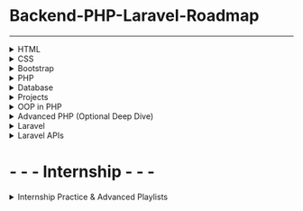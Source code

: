 # Backend-PHP-Laravel-Roadmap
___
<details>
  <summary>HTML</summary>

📹 [HTML Crash Course – Elzero Web School](https://www.youtube.com/watch?v=qfPUMV9J5yw)

</details>

<details>
  <summary>CSS</summary>

📹 [CSS Full Course – Elzero Web School](https://www.youtube.com/playlist?list=PLDoPjvoNmBAzjsz06gkzlSrlev53MGIKe)

</details>

<details>
  <summary>Bootstrap</summary>

📹 [Bootstrap 5 in Arabic](https://www.youtube.com/watch?v=65EFKUpYk2A)

</details>

<details>
  <summary>PHP</summary>

📹 [PHP Full Course - Part 1](https://www.youtube.com/playlist?list=PLe_UJpVeP8qBr0IotQa16V0TCLsf3db71)  
📹 [PHP Full Course - Part 2](https://www.youtube.com/playlist?list=PLe_UJpVeP8qAJSTpDBKZa6CsqpSybJ2d3)  
📖 [PHP Reference - W3Schools](https://www.w3schools.com/php/default.asp)

</details>

<details>
  <summary>Database</summary>

📹 [Databases in Arabic - Elzero](https://www.youtube.com/playlist?list=PLfOk7Ih7aac9OlBgWylPlKX8Qv66zP7Ek)  
📹 [MySQL in Arabic - Elzero](https://www.youtube.com/playlist?list=PLe_UJpVeP8qCHeTPVPc2gQXuQr7AniUbn)

</details>

<details>
  <summary>Projects</summary>

📹 [Mini PHP Projects](https://www.youtube.com/playlist?list=PLSiLeKadTQ7myn8SR-suN69t0iyJ_tZl6)

</details>

<details>
  <summary>OOP in PHP</summary>

📹 [Object-Oriented PHP – Elzero](https://www.youtube.com/playlist?list=PLDoPjvoNmBAxXTPncg0W4lhVS32LO_xtQ)  
📹 [OOP Projects](https://www.youtube.com/playlist?list=PLSiLeKadTQ7kUOzQE_L3O-T_JR4SLZ5Ud)

</details>

<details>
  <summary>Advanced PHP (Optional Deep Dive)</summary>

📹 [Advanced PHP – Playlist 1](https://www.youtube.com/playlist?list=PLrwRNJX9gLs3kkSDgCHFlpgL6qLrlHUBG)  
📹 [Advanced PHP – Playlist 2](https://www.youtube.com/playlist?list=PLcfD4HARQRF9-tnzkH2Msyox612aOrCx4)  
📹 [Advanced PHP – Playlist 3](https://www.youtube.com/playlist?list=PLE8kQVoC67PzGwMMsSk3C8MvfAqcYjusF)

</details>

<details>
  <summary>Laravel</summary>

📹 [Laravel Crash Course](https://www.youtube.com/watch?v=Q4z6U23cTVc)  
📹 [Laravel Series – Arabic](https://www.youtube.com/playlist?list=PLftLUHfDSiZ7pKXkpGCoZATm5rF6msj5A)  
📚 **Paid Courses:**  
 - [Laravel for Beginners (Level 1)](https://www.udemy.com/course/laravel-for-absolute-beginners/?couponCode=ST16MT230625A)  
 - [Laravel for Beginners (Level 2)](https://www.udemy.com/course/laravel-for-absolute-beginners-level2/?couponCode=ST16MT230625A)

</details>

<details>
  <summary>Laravel APIs</summary>

📹 [Laravel APIs - Free Playlist](https://www.youtube.com/playlist?list=PLCm7ZeRfGSP5e07XG-waxCb2kLq7M4J5m)  
📚 **Paid:**  
 - [Laravel RESTful APIs Course - Arabic](https://www.udemy.com/course/laravel-restful-apis-for-beginners-become-a-master-arabic/?couponCode=ST16MT230625A)

</details>

#   - - - Internship - - - 

<details>
  <summary>Internship Practice & Advanced Playlists</summary>

📹 [Internship Playlist 1](https://www.youtube.com/playlist?list=PLftLUHfDSiZ7-RAsH8NskS7AYofykW_WN)  
📹 [Internship Playlist 2](https://www.youtube.com/playlist?list=PLftLUHfDSiZ6D4tQNAdBrhzrxlZC9jFfS)  
📹 [Internship Playlist 3](https://www.youtube.com/playlist?list=PLCm7ZeRfGSP4NNEikwx3wUAskQHB3p-LK)

🔎 **Advanced Projects:**  
 - [Advanced Internship Projects](https://www.youtube.com/playlist?list=PL13Ag2mfco64zMLcFjPb5GVWCu-OAjTrx)

</details>
